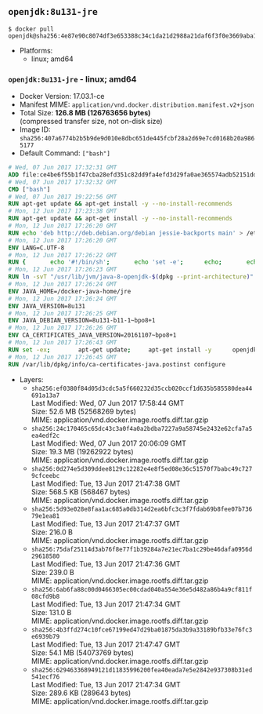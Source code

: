 ## `openjdk:8u131-jre`

```console
$ docker pull openjdk@sha256:4e87e90c8074df3e653388c34c1da21d2988a21daf6f3f0e3669aba12876f342
```

-	Platforms:
	-	linux; amd64

### `openjdk:8u131-jre` - linux; amd64

-	Docker Version: 17.03.1-ce
-	Manifest MIME: `application/vnd.docker.distribution.manifest.v2+json`
-	Total Size: **126.8 MB (126763656 bytes)**  
	(compressed transfer size, not on-disk size)
-	Image ID: `sha256:407a6774b2b5b9de9d010e8dbc651de445fcbf28a2d69e7cd0168b20a9865177`
-	Default Command: `["bash"]`

```dockerfile
# Wed, 07 Jun 2017 17:32:31 GMT
ADD file:ce4be6f55b1f47cba28efd351c82dd9fa4efd3d29fa0ae365574adb52151dda1 in / 
# Wed, 07 Jun 2017 17:32:32 GMT
CMD ["bash"]
# Wed, 07 Jun 2017 19:22:56 GMT
RUN apt-get update && apt-get install -y --no-install-recommends 		ca-certificates 		curl 		wget 	&& rm -rf /var/lib/apt/lists/*
# Mon, 12 Jun 2017 17:23:38 GMT
RUN apt-get update && apt-get install -y --no-install-recommends 		bzip2 		unzip 		xz-utils 	&& rm -rf /var/lib/apt/lists/*
# Mon, 12 Jun 2017 17:26:20 GMT
RUN echo 'deb http://deb.debian.org/debian jessie-backports main' > /etc/apt/sources.list.d/jessie-backports.list
# Mon, 12 Jun 2017 17:26:20 GMT
ENV LANG=C.UTF-8
# Mon, 12 Jun 2017 17:26:22 GMT
RUN { 		echo '#!/bin/sh'; 		echo 'set -e'; 		echo; 		echo 'dirname "$(dirname "$(readlink -f "$(which javac || which java)")")"'; 	} > /usr/local/bin/docker-java-home 	&& chmod +x /usr/local/bin/docker-java-home
# Mon, 12 Jun 2017 17:26:23 GMT
RUN ln -svT "/usr/lib/jvm/java-8-openjdk-$(dpkg --print-architecture)" /docker-java-home
# Mon, 12 Jun 2017 17:26:24 GMT
ENV JAVA_HOME=/docker-java-home/jre
# Mon, 12 Jun 2017 17:26:24 GMT
ENV JAVA_VERSION=8u131
# Mon, 12 Jun 2017 17:26:25 GMT
ENV JAVA_DEBIAN_VERSION=8u131-b11-1~bpo8+1
# Mon, 12 Jun 2017 17:26:26 GMT
ENV CA_CERTIFICATES_JAVA_VERSION=20161107~bpo8+1
# Mon, 12 Jun 2017 17:26:43 GMT
RUN set -ex; 		apt-get update; 	apt-get install -y 		openjdk-8-jre-headless="$JAVA_DEBIAN_VERSION" 		ca-certificates-java="$CA_CERTIFICATES_JAVA_VERSION" 	; 	rm -rf /var/lib/apt/lists/*; 		[ "$(readlink -f "$JAVA_HOME")" = "$(docker-java-home)" ]; 		update-alternatives --get-selections | awk -v home="$(readlink -f "$JAVA_HOME")" 'index($3, home) == 1 { $2 = "manual"; print | "update-alternatives --set-selections" }'; 	update-alternatives --query java | grep -q 'Status: manual'
# Mon, 12 Jun 2017 17:26:45 GMT
RUN /var/lib/dpkg/info/ca-certificates-java.postinst configure
```

-	Layers:
	-	`sha256:ef0380f84d05d3cdc5a5f660232d35ccb020ccf1d635b585580dea44691a13a7`  
		Last Modified: Wed, 07 Jun 2017 17:58:44 GMT  
		Size: 52.6 MB (52568269 bytes)  
		MIME: application/vnd.docker.image.rootfs.diff.tar.gzip
	-	`sha256:24c170465c65dc43c3a0f4a0a2bdba7227a9a58745e2432e62cfa7a5ea4edf2c`  
		Last Modified: Wed, 07 Jun 2017 20:06:09 GMT  
		Size: 19.3 MB (19262922 bytes)  
		MIME: application/vnd.docker.image.rootfs.diff.tar.gzip
	-	`sha256:0d274e5d309ddee8129c12282e4e8f5ed08e36c51570f7babc49c7279cfceebc`  
		Last Modified: Tue, 13 Jun 2017 21:47:38 GMT  
		Size: 568.5 KB (568467 bytes)  
		MIME: application/vnd.docker.image.rootfs.diff.tar.gzip
	-	`sha256:5d93e028e8faa1ac685a0db314d2ea6bfc3c3f7fdab69b8fee07b73679e1ea81`  
		Last Modified: Tue, 13 Jun 2017 21:47:37 GMT  
		Size: 216.0 B  
		MIME: application/vnd.docker.image.rootfs.diff.tar.gzip
	-	`sha256:75daf25114d3ab76f8e77f1b39284a7e21ec7ba1c29be46dafa0956d29618580`  
		Last Modified: Tue, 13 Jun 2017 21:47:36 GMT  
		Size: 239.0 B  
		MIME: application/vnd.docker.image.rootfs.diff.tar.gzip
	-	`sha256:6ab6fa88c00d0466305ec00cdad040a554e36e5d482a86b4a9cf811f08cfd9b8`  
		Last Modified: Tue, 13 Jun 2017 21:47:34 GMT  
		Size: 131.0 B  
		MIME: application/vnd.docker.image.rootfs.diff.tar.gzip
	-	`sha256:4b3ffd274c10fce67199ed47d29ba01875da3b9a33189bfb33e76fc3e6939b79`  
		Last Modified: Tue, 13 Jun 2017 21:47:47 GMT  
		Size: 54.1 MB (54073769 bytes)  
		MIME: application/vnd.docker.image.rootfs.diff.tar.gzip
	-	`sha256:629463368949121d11835996200fea40eada7e5e2842e937308b31ed541ecf76`  
		Last Modified: Tue, 13 Jun 2017 21:47:34 GMT  
		Size: 289.6 KB (289643 bytes)  
		MIME: application/vnd.docker.image.rootfs.diff.tar.gzip
